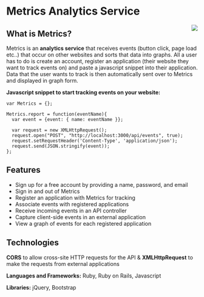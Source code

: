 # Metrics Analytics Service

<img align="right" src="http://image.ibb.co/n8HRHH/Peek_2018_04_04_12_07.gif">

## What is Metrics?

Metrics is an **analytics service** that receives events (button click, page load etc..) that occur on other websites and sorts that data into graphs. All a user has to do is create an account, register an application (their website they want to track events on) and paste a javascript snippet into their application. Data that the user wants to track is then automatically sent over to Metrics and displayed in graph form.

**Javascript snippet to start tracking events on your website:**
```
var Metrics = {};

Metrics.report = function(eventName){
  var event = {event: { name: eventName }};

  var request = new XMLHttpRequest();
  request.open("POST", "http://localhost:3000/api/events", true);
  request.setRequestHeader('Content-Type', 'application/json');
  request.send(JSON.stringify(event));
};
```

## Features

* Sign up for a free account by providing a name, password, and email 
* Sign in and out of Metrics 
* Register an application with Metrics for tracking 
* Associate events with registered applications 
* Receive incoming events in an API controller 
* Capture client-side events in an external application 
* View a graph of events for each registered application 

## Technologies
**CORS** to allow cross-site HTTP requests for the API & **XMLHttpRequest** to make the requests from external applications

**Languages and Frameworks:** Ruby, Ruby on Rails, Javascript

**Libraries:** jQuery, Bootstrap

